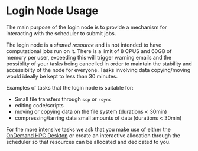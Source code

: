 # Login Node Usage

The main purpose of the login node is to provide a mechanism for interacting with the scheduler to submit jobs.

The login node is a *shared resource* and is not intended to have computational jobs run on it. There is a limit of 8 CPUS and 60GB of memory per user, exceeding this will trigger warning emails and the possiblity of your tasks being cancelled in order to maintain the stability and accessibilty of the node for everyone. Tasks involving data copying/moving would ideally be kept to less than 30 minutes.

Examples of tasks that the login node is suitable for:

- Small file transfers through `scp` or `rsync`
- editing code/scripts
- moving or copying data on the file system (durations < 30min)
- compressing/tarring data small amounts of data (durations < 30min)

For the more intensive tasks we ask that you make use of either the [OnDemand HPC Desktop](../../getting_started/software/onDemand/hpc_desktop.md) or create an interactive allocation through the scheduler so that resources can be allocated and dedicated to you.